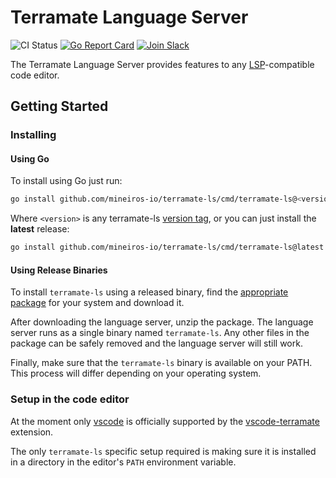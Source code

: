 # Terramate Language Server

![CI Status](https://github.com/mineiros-io/terramate-ls/actions/workflows/ci.yml/badge.svg)
[![Go Report Card](https://goreportcard.com/badge/github.com/mineiros-io/terramate-ls)](https://goreportcard.com/report/github.com/mineiros-io/terramate-ls)
[![Join Slack](https://img.shields.io/badge/slack-@mineiros--community-f32752.svg?logo=slack)](https://mineiros.io/slack)

The Terramate Language Server provides features to any [LSP](https://microsoft.github.io/language-server-protocol/)-compatible code editor.

## Getting Started

### Installing

#### Using Go

To install using Go just run:

```sh
go install github.com/mineiros-io/terramate-ls/cmd/terramate-ls@<version>
```

Where `<version>` is any terramate-ls [version tag](https://github.com/mineiros-io/terramate-ls/tags),
or you can just install the **latest** release:

```sh
go install github.com/mineiros-io/terramate-ls/cmd/terramate-ls@latest
```

#### Using Release Binaries

To install `terramate-ls` using a released binary, find the
[appropriate package](https://github.com/mineiros-io/terramate-ls/releases) for
your system and download it.

After downloading the language server, unzip the package. The 
language server runs as a single binary named `terramate-ls`. 
Any other files in the package can be safely removed and the language server
will still work.

Finally, make sure that the `terramate-ls` binary is available on your PATH.
This process will differ depending on your operating system.

### Setup in the code editor

At the moment only [vscode](https://code.visualstudio.com/) is officially
supported by the [vscode-terramate](https://github.com/mineiros-io/vscode-terramate)
extension.

The only `terramate-ls` specific setup required is making sure it is installed in a
directory in the editor's `PATH` environment variable.
